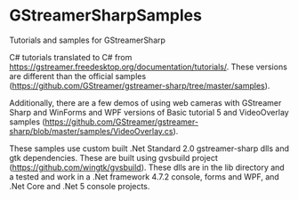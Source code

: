 # GStreamerSharpSamples
Tutorials and samples for GStreamerSharp

C# tutorials translated to C# from https://gstreamer.freedesktop.org/documentation/tutorials/. These versions are different than the official samples (https://github.com/GStreamer/gstreamer-sharp/tree/master/samples).

Additionally, there are a few demos of using web cameras with GStreamer Sharp and WinForms and WPF versions of Basic tutorial 5 and VideoOverlay samples (https://github.com/GStreamer/gstreamer-sharp/blob/master/samples/VideoOverlay.cs).

These samples use custom built .Net Standard 2.0 gstreamer-sharp dlls and gtk dependencies. These are built using gvsbuild project (https://github.com/wingtk/gvsbuild). These dlls are in the lib directory and a tested and work in a .Net framework 4.7.2 console, forms and WPF, and .Net Core and .Net 5 console projects.



